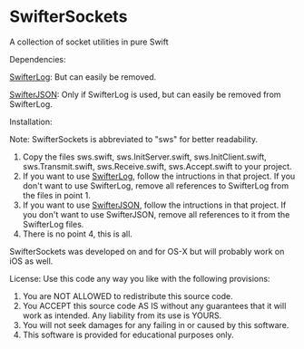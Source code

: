 # SwifterSockets
A collection of socket utilities in pure Swift

Dependencies:

[SwifterLog](https://github.com/Swiftrien/SwifterLog): But can easily be removed.

[SwifterJSON](https://github.com/Swiftrien/SwifterJSON): Only if SwifterLog is used, but can easily be removed from SwifterLog.

Installation:

Note: SwifterSockets is abbreviated to "sws" for better readability.

1. Copy the files sws.swift, sws.InitServer.swift, sws.InitClient.swift, sws.Transmit.swift, sws.Receive.swift, sws.Accept.swift to your project.
2. If you want to use [SwifterLog](https://github.com/Swiftrien/SwifterLog), follow the intructions in that project. If you don't want to use SwifterLog, remove all references to SwifterLog from the files in point 1.
3. If you want to use [SwifterJSON](https://github.com/Swiftrien/SwifterJSON), follow the intructions in that project. If you don't want to use SwifterJSON, remove all references to it from the SwifterLog files.
4. There is no point 4, this is all.

SwifterSockets was developed on and for OS-X but will probably work on iOS as well.

License: Use this code any way you like with the following provisions:

1. You are NOT ALLOWED to redistribute this source code.
2. You ACCEPT this source code AS IS without any guarantees that it will work as intended. Any liability from its use is YOURS.
3. You will not seek damages for any failing in or caused by this software.
4. This software is provided for educational purposes only.
